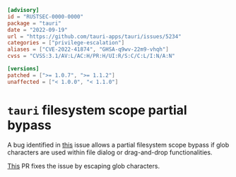 ```toml
[advisory]
id = "RUSTSEC-0000-0000"
package = "tauri"
date = "2022-09-19"
url = "https://github.com/tauri-apps/tauri/issues/5234"
categories = ["privilege-escalation"]
aliases = ["CVE-2022-41874", "GHSA-q9wv-22m9-vhqh"]
cvss = "CVSS:3.1/AV:L/AC:H/PR:H/UI:R/S:C/C:L/I:N/A:N"

[versions]
patched = [">= 1.0.7", ">= 1.1.2"]
unaffected = ["< 1.0.0", "< 1.1.0"]
```

# `tauri` filesystem scope partial bypass

A bug identified in [this](https://github.com/tauri-apps/tauri/issues/5234) issue allows a partial filesystem scope bypass if glob characters are used within file dialog or drag-and-drop functionalities.

[This](https://github.com/tauri-apps/tauri/pull/5237) PR fixes the issue by escaping glob characters.
